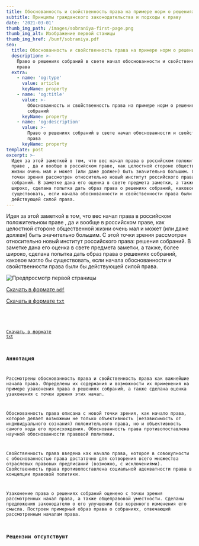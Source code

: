 ```yaml
---
title: Обоснованность и свойственность права на примере норм о решениях собраний
subtitle: Принципы гражданского законодательства и подходы к праву
date: '2021-03-01'
thumb_img_path: /images/sobraniya-first-page.png
thumb_img_alt: Изображение первой станицы
thumb_img_href: /bumf/sobraniya.pdf
seo:
  title: Обоснованность и свойственность права на примере норм о решениях собраний
  description: >-
    Право о решениях собраний в свете начал обоснованности и свойственности
    права
  extra:
    - name: 'og:type'
      value: article
      keyName: property
    - name: 'og:title'
      value: >-
        Обоснованность и свойственность права на примере норм о решениях
        собраний
      keyName: property
    - name: 'og:description'
      value: >-
        Право о решениях собраний в свете начал обоснованности и свойственности
        права
      keyName: property
template: post
excerpt: >-
  Идея за этой заметкой в том, что вес начал права в российском положительном
  праве , да и вообще в российском праве, как целостной стороне общественной
  жизни очень мал и может (или даже должен) быть значительно большим. С этой
  точки зрения рассмотрен относительно новый институт российского права: решения
  собраний. В заметке дана его оценка в свете предмета заметки, а также, более
  широко, сделана попытка дать образ права о решениях собраний, каковое могло бы
  существовать, если начала обоснованности и свойственности права были бы
  действующей силой права.
---
```

Идея за этой заметкой в том, что вес начал права в российском положительном праве , да и вообще в российском праве, как целостной стороне общественной жизни очень мал и может (или даже должен) быть значительно большим. С этой точки зрения рассмотрен относительно новый институт российского права: решения собраний. В заметке дана его оценка в свете предмета заметки, а также, более широко, сделана попытка дать образ права о решениях собраний, каковое могло бы существовать, если начала обоснованности и свойственности права были бы действующей силой права.

<div>
<img src="/images/sobraniya-first-page.png" alt="Предпросмотр первой страницы"/>
<p><a href="/bumf/sobraniya.pdf">Скачать в формате <code>pdf</code></a></p>
<p><a href="/bumf/sobraniya.txt">Скачать в формате <code>txt</code</a></p>
</div>

[Скачать в формате `txt`](/bumf/sobraniya.txt)

### Аннотация

Рассмотрены обоснованность права и свойственность права как важнейшие начала права. Определены их содержания и возможности их применения на примере узаконения права о решениях собраний, а также сделана оценка узаконения с точки зрения этих начал.

Обоснованность права описана с новой точки зрения, как начало права, которое делает возможным не только объективность (независимость от индивидуального сознания) положительного права, но и объективность самого хода его происхождения. Обоснованность права противопоставлена научной обоснованности правовой политики.

Свойственность права введена как начало права, которое в совокупности с обоснованностью права достаточно для сотворения всего множества отраслевых правовых предписаний (возможно, с исключениями). Свойственность права противопоставлена социальной адекватности права в концепции правовой политики.

Узаконение права о решениях собраний оценено с точки зрения рассмотренных начал права, а также общеправовой уместности. Сделаны предложения законодателю о его улучшении без коренного изменения его смысла. Построен примерный образ права о собраниях, отвечающий рассмотренным началам права.

### Рецензии отсутствуют
